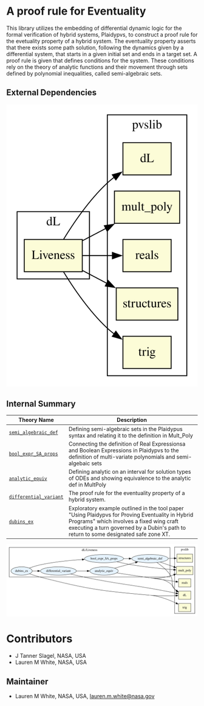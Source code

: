 # A proof rule for Eventuality

This library utilizes the embedding of differential dynamic logic for the formal verification of hybrid systems, Plaidypvs, to construct a proof rule for the evetuality property of a hybrid system. The eventuality property asserts that there exists some path solution, following the dynamics given by a differential system, that starts in  a given initial set and ends in a target set. A proof rule is given that defines conditions for the system. These conditions rely on the theory of analytic functions and their movement through sets defined by polynomial inequalities, called semi-algebraic sets. 

## External Dependencies

![dependency graph](Images/Liveness.svg "Dependency Graph")

## Internal Summary

| Theory Name | Description |
|---|---|
| [`semi_algebraic_def`](semi_algebraic_def.pvs) | Defining semi-algebraic sets in the Plaidypus syntax and relating it to the definition in Mult_Poly |
| [`bool_expr_SA_props`](bool_expr_SA_props.pvs) | Connecting the definition of Real Expressionsa and Boolean Expressions in Plaidypvs to the definition of multi-variate polynomials and semi-algebaic sets |
| [`analytic_equiv`](analytic_equiv.pvs) | Defining analytic on an interval for solution types of ODEs and showing equivalence to the analytic def in MultPoly |
| [`differential_variant`](differential_variant.pvs) | The proof rule for the eventuality property of a hybrid system. |
| [`dubins_ex`](dubins_ex.pvs) | Exploratory example outlined in the tool paper "Using Plaidypvs for Proving Eventuality in Hybrid Programs" which involves a fixed wing craft executing a turn governed by a Dubin's path to return to some designated safe zone XT. |



![dependency graph](Images/zoom_Liveness.svg "Zoomed Dependency Graph")

# Contributors
* J Tanner Slagel, NASA, USA
* Lauren M White, NASA, USA 

## Maintainer
* Lauren M White, NASA, USA, <lauren.m.white@nasa.gov>

